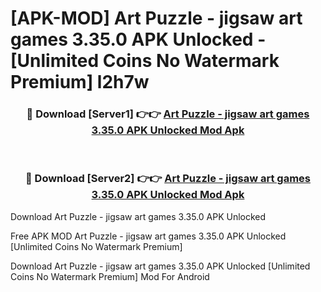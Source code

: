 # [APK-MOD] Art Puzzle - jigsaw art games 3.35.0 APK Unlocked - [Unlimited Coins No Watermark Premium] l2h7w



<div align="center">
<h3>🔴 Download [Server1] 👉👉 <a href="https://momento.my/?title=Art_Puzzle_-_jigsaw_art_games_3.35.0_APK_Unlocked">Art Puzzle - jigsaw art games 3.35.0 APK Unlocked Mod Apk</a></h3><br>

<h3>🔴 Download [Server2] 👉👉 <a href="https://momento.my/?title=Art_Puzzle_-_jigsaw_art_games_3.35.0_APK_Unlocked">Art Puzzle - jigsaw art games 3.35.0 APK Unlocked Mod Apk</a></h3>
</div>



Download Art Puzzle - jigsaw art games 3.35.0 APK Unlocked 

Free APK MOD Art Puzzle - jigsaw art games 3.35.0 APK Unlocked [Unlimited Coins No Watermark Premium]

Download Art Puzzle - jigsaw art games 3.35.0 APK Unlocked [Unlimited Coins No Watermark Premium] Mod For Android
